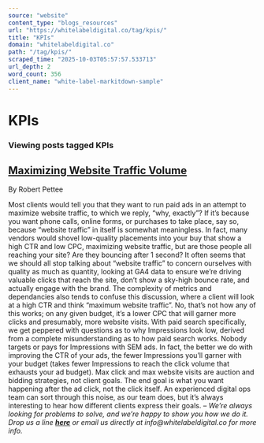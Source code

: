 ```yaml
---
source: "website"
content_type: "blogs_resources"
url: "https://whitelabeldigital.co/tag/kpis/"
title: "KPIs"
domain: "whitelabeldigital.co"
path: "/tag/kpis/"
scraped_time: "2025-10-03T05:57:57.533713"
url_depth: 2
word_count: 356
client_name: "white-label-markitdown-sample"
---
```


# KPIs

### Viewing posts tagged KPIs

## [Maximizing Website Traffic Volume](https://whitelabeldigital.co/maximizing-website-traffic-volume/)

By Robert Pettee

Most clients would tell you that they want to run paid ads in an attempt to maximize website traffic, to which we reply, “why, exactly”? If it’s because you want phone calls, online forms, or purchases to take place, say so, because “website traffic” in itself is somewhat meaningless. In fact, many vendors would shovel low-quality placements into your buy that show a high CTR and low CPC, maximizing website traffic, but are those people all reaching your site? Are they bouncing after 1 second? It often seems that we should all stop talking about “website traffic” to concern ourselves with quality as much as quantity, looking at GA4 data to ensure we’re driving valuable clicks that reach the site, don’t show a sky-high bounce rate, and actually engage with the brand. The complexity of metrics and dependancies also tends to confuse this discussion, where a client will look at a high CTR and think “maximum website traffic”. No, that’s not how any of this works; on any given budget, it’s a lower CPC that will garner more clicks and presumably, more website visits. With paid search specifically, we get peppered with questions as to why Impressions look low, derived from a complete misunderstanding as to how paid search works. Nobody targets or pays for Impressions with SEM ads. In fact, the better we do with improving the CTR of your ads, the fewer Impressions you’ll garner with your budget (takes fewer Impressions to reach the click volume that exhausts your ad budget). Max click and max website visits are auction and bidding strategies, not client goals. The end goal is what you want happening after the ad click, not the click itself. An experienced digital ops team can sort through this noise, as our team does, but it’s always interesting to hear how different clients express their goals. – _We’re always looking for problems to solve, and we’re happy to show you how we do it. Drop us a line [**here**](https://whitelabeldigital.co/contact/) or email us directly at _info@whitelabeldigital.co_ for more info._